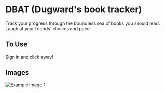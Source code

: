 # DBAT (Dugward's book tracker)

Track your progress through the boundless sea of books you should read. Laugh at your friends' choices and pace.

## To Use

Sign in and click away!

## Images

![Example image 1](thumb.png)
